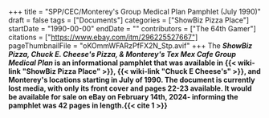 +++
title = "SPP/CEC/Monterey's Group Medical Plan Pamphlet (July 1990)"
draft = false
tags = ["Documents"]
categories = ["ShowBiz Pizza Place"]
startDate = "1990-00-00"
endDate = ""
contributors = ["The 64th Gamer"]
citations = ["https://www.ebay.com/itm/296225527667"]
pageThumbnailFile = "oKOmmWFARzPfFX2N_Stp.avif"
+++
The ***ShowBiz Pizza, Chuck E. Cheese's Pizza, & Monterey's Tex Mex Cafe Group Medical Plan* is an informational pamphlet that was available in {{< wiki-link "ShowBiz Pizza Place" >}}, {{< wiki-link "Chuck E Cheese's" >}}, and Monterey's locations starting in July of 1990.
The document is currently lost media, with only its front cover and pages 22-23 available. It would be available for sale on eBay on February 14th, 2024- informing the pamphlet was 42 pages in length.{{< cite 1 >}}**
